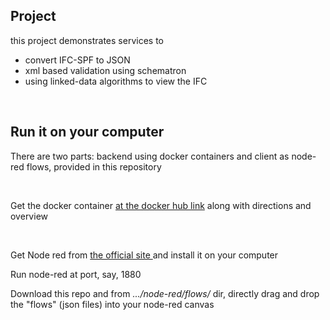 <h2> Project </h2>
<p>this project demonstrates services to <p>
  <ul>
    <li>convert IFC-SPF to JSON</li>
    <li>xml based validation using schematron</li>
    <li>using linked-data algorithms to view the IFC </li>
</ul>
<br>
<h2> Run it on your computer </h2>
<p> There are two parts: backend using docker containers and client as node-red flows, provided in this repository</p>
<br>
<p> Get the docker container <a href="https://hub.docker.com/repository/docker/nirvik00/ifcproj"> at the docker hub link</a> along with directions and overview </p>
<br>
<p> Get Node red from <a href="https://nodered.org/"> the official site </a> and install it on your computer</p>
<p> Run node-red at port, say, 1880 </p>
<p> Download this repo and from <i>.../node-red/flows/</i> dir, directly drag and drop the "flows" (json files) into your node-red canvas </p>

